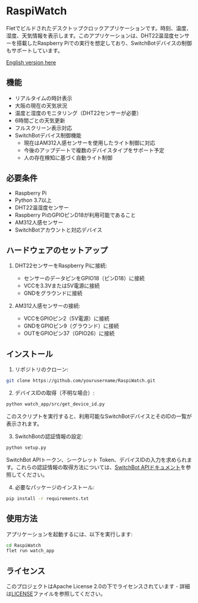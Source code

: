 # RaspiWatch

Fletでビルドされたデスクトップクロックアプリケーションです。時刻、温度、湿度、天気情報を表示します。このアプリケーションは、DHT22温湿度センサーを搭載したRaspberry Piでの実行を想定しており、SwitchBotデバイスの制御もサポートしています。

[English version here](README.md)

## 機能

- リアルタイムの時計表示
- 大阪の現在の天気状況
- 温度と湿度のモニタリング（DHT22センサーが必要）
- 6時間ごとの天気更新
- フルスクリーン表示対応
- SwitchBotデバイス制御機能
  - 現在はAM312人感センサーを使用したライト制御に対応
  - 今後のアップデートで複数のデバイスタイプをサポート予定
  - 人の存在検知に基づく自動ライト制御

## 必要条件

- Raspberry Pi
- Python 3.7以上
- DHT22温湿度センサー
- Raspberry PiのGPIOピンD18が利用可能であること
- AM312人感センサー
- SwitchBotアカウントと対応デバイス

## ハードウェアのセットアップ

1. DHT22センサーをRaspberry Piに接続:
   - センサーのデータピンをGPIO18（ピンD18）に接続
   - VCCを3.3Vまたは5V電源に接続
   - GNDをグラウンドに接続

2. AM312人感センサーの接続:
   - VCCをGPIOピン2（5V電源）に接続
   - GNDをGPIOピン9（グラウンド）に接続
   - OUTをGPIOピン37（GPIO26）に接続

## インストール

1. リポジトリのクローン:
```bash
git clone https://github.com/yourusername/RaspiWatch.git
```

2. デバイスIDの取得（不明な場合）:
```bash
python watch_app/src/get_device_id.py
```
このスクリプトを実行すると、利用可能なSwitchBotデバイスとそのIDの一覧が表示されます。

3. SwitchBotの認証情報の設定:
```bash
python setup.py
```
SwitchBot APIトークン、シークレット Token、デバイスIDの入力を求められます。これらの認証情報の取得方法については、[SwitchBot APIドキュメント](https://github.com/OpenWonderLabs/SwitchBotAPI)を参照してください。

4. 必要なパッケージのインストール:
```bash
pip install -r requirements.txt
```

## 使用方法

アプリケーションを起動するには、以下を実行します:
```bash
cd RaspiWatch
flet run watch_app
```

## ライセンス

このプロジェクトはApache License 2.0の下でライセンスされています - 詳細は[LICENSE](LICENSE)ファイルを参照してください。